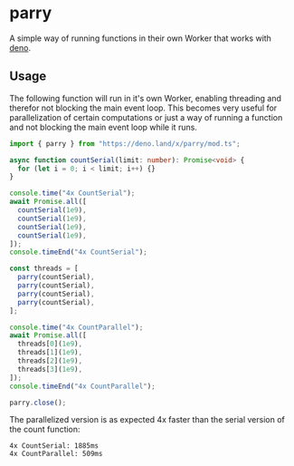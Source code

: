 # parry

A simple way of running functions in their own Worker that works with
[deno](https://deno.land/).

## Usage

The following function will run in it's own Worker, enabling threading and
therefor not blocking the main event loop. This becomes very useful for
parallelization of certain computations or just a way of running a function and
not blocking the main event loop while it runs.

```ts
import { parry } from "https://deno.land/x/parry/mod.ts";

async function countSerial(limit: number): Promise<void> {
  for (let i = 0; i < limit; i++) {}
}

console.time("4x CountSerial");
await Promise.all([
  countSerial(1e9),
  countSerial(1e9),
  countSerial(1e9),
  countSerial(1e9),
]);
console.timeEnd("4x CountSerial");

const threads = [
  parry(countSerial),
  parry(countSerial),
  parry(countSerial),
  parry(countSerial),
];

console.time("4x CountParallel");
await Promise.all([
  threads[0](1e9),
  threads[1](1e9),
  threads[2](1e9),
  threads[3](1e9),
]);
console.timeEnd("4x CountParallel");

parry.close();
```

The parallelized version is as expected 4x faster than the serial version of the
count function:

```
4x CountSerial: 1885ms
4x CountParallel: 509ms
```
